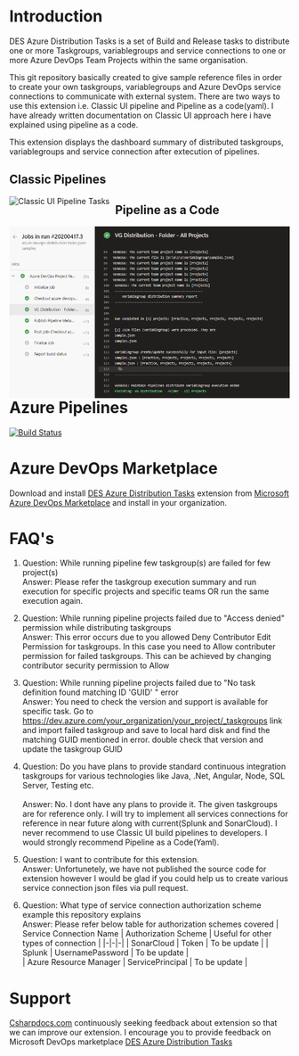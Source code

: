 
# Introduction
DES Azure Distribution Tasks is a set of Build and Release tasks to distribute one or more Taskgroups, variablegroups and service connections to one or more Azure DevOps Team Projects within the same organisation.

This git repository basically created to give sample reference files in order to create your own taskgroups, variablegroups and Azure DevOps service connections to communicate with external system. There are two ways to use this extension i.e. Classic UI pipeline and Pipeline as a code(yaml). I have already written documentation on Classic UI approach here i have explained using pipeline as a code.   

This extension displays the dashboard summary of distributed taskgroups, variablegroups and service connection after extecution of pipelines.

## Classic Pipelines

<img src="https://abnamro-des-azure.gallerycdn.vsassets.io/extensions/abnamro-des-azure/des-azure-distribution-tasks/11.0.45/1578317616692/content/Screenshot-0.png" alt="Classic UI Pipeline Tasks" style="float: left; margin-right: 10px;" />

## Pipeline as a Code

<img src="Images/1-vg-distribution-folder-all-projects.png" alt="Pipeline as a Code Tasks" style="float: left; margin-right: 10px;" />

# Azure Pipelines

[![Build Status](https://dev.azure.com/csharpdocs-github/GitHub/_apis/build/status/Yaml/csharpdocs.azure-devops-distribution-tasks-json-samples?branchName=master)](https://dev.azure.com/csharpdocs-github/GitHub/_build/latest?definitionId=3&branchName=master)

# Azure DevOps Marketplace

Download and install [DES Azure Distribution Tasks](https://marketplace.visualstudio.com/items?itemName=ABNAMRO-DES-AZURE.DES-Azure-Distribution-Tasks) extension from [Microsoft Azure DevOps Marketplace](https://marketplace.visualstudio.com) and install in your organization.

# FAQ's

1. Question: While running pipeline few taskgroup(s) are failed for few project(s)
   </br>Answer: Please refer the taskgroup execution summary and run execution for specific projects and specific teams OR run the same execution again.

1. Question: While running pipeline projects failed due to "Access denied" permission while distributing taskgroups 
   </br>Answer: This error occurs due to you allowed Deny Contributor Edit Permission for taskgroups. In this case you need to Allow contributer permission for failed taskgroups. This can be achieved by changing contributor security permission to Allow

1. Question: While running pipeline projects failed due to "No task definition found matching ID 'GUID' " error
   </br>Answer: You need to check the version and support is available for specific task. Go to https://dev.azure.com/your_organization/your_project/_taskgroups link and import failed taskgroup and save to local hard disk and find the matching GUID mentioned in error. double check that version and update the taskgroup GUID      

1. Question: Do you have plans to provide standard continuous integration taskgroups for various technologies like Java, .Net,          Angular, Node, SQL Server, Testing etc.     
   </br>Answer: No. I dont have any plans to provide it. The given taskgroups are for reference only. I will try to implement all services connections for reference in near future along with current(Splunk and SonarCloud). I never recommend to use Classic UI build pipelines to developers. I would strongly recommend Pipeline as a Code(Yaml).

 1. Question: I want to contribute for this extension.
    </br>Answer: Unfortunetely, we have not published the source code for extension however I would be glad if you could help us to create various service connection json files via pull request.

 1. Question: What type of service connection authorization scheme example this repository explains
    </br>Answer: Please refer below table for authorization schemes covered 
         | Service Connection Name | Authorization Scheme | Useful for other types of connection |
         |-|-|-|
         | SonarCloud | Token | To be update |
         | Splunk | UsernamePassword | To be update |   
         | Azure Resource Manager | ServicePrincipal | To be update |

 # Support  
   [Csharpdocs.com](www.csharpdocs.com) continuously seeking feedback about extension so that we can improve our extension. I encourage you to provide feedback on Microsoft DevOps marketplace [DES Azure Distribution Tasks](https://marketplace.visualstudio.com/items?itemName=ABNAMRO-DES-AZURE.DES-Azure-Distribution-Tasks&ssr=false#qna)
